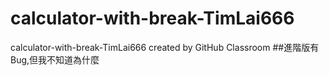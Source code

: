 # calculator-with-break-TimLai666
calculator-with-break-TimLai666 created by GitHub Classroom
##進階版有Bug,但我不知道為什麼
